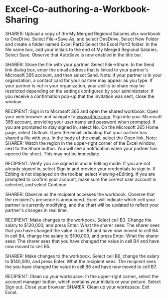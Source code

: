 # Excel-Co-authoring-a-Workbook-Sharing
SHARER: Upload a copy of the My Merged Regional Salaries.xlsx workbook to OneDrive.
Select File→Save As, and select OneDrive.
Select New Folder and create a folder named Excel Part3
Select the Excel Part3 folder.
In the file name box, add your initials to the end of My Merged Regional Salaries.
Select Save.
Observe that AutoSave is now enabled in the title bar.

SHARER: Share the file with your partner.
Select File→Share.
In the Send link dialog box, enter the email address that is linked to your partner's Microsoft 365 account, and then select Send.
Note: If your partner is in your organization, a contact card for your partner may appear as you type. If your partner is not in your organization, your ability to share may be restricted depending on the settings configured by your administrator.
If you receive a confirmation pop-up that the invitation was sent, close the window.

RECIPIENT: Sign in to Microsoft 365 and open the shared workbook.
Open your web browser and navigate to www.office.com.
Sign into your Microsoft 365 account, providing your user name and password when prompted.
If you are prompted to stay signed in, select No.
On the Microsoft 365 Home page, select Outlook.
Open the email indicating that your partner has shared a file with you.
In the body of the email, select the Open link.
Note: SHARER: Watch the region in the upper-right corner of the Excel window, next to the Share button. You will see a notification when your partner has opened the sheet. This may not be immediate.

RECIPIENT: Verify you are signed in and in Editing mode.
If you are not already signed in, select Sign in and provide your credentials to sign in.
If Editing is not displayed on the toolbar, select Viewing→Editing.
If you are prompted to confirm your account, make sure the correct user account is selected, and select Continue.

SHARER: Observe as the recipient accesses the workbook.
Observe that the recipient's presence is announced.
Excel will indicate which cell your partner is currently modifying, and the chart will be updated to reflect your partner's changes in real time.

RECIPIENT: Make changes to the workbook.
Select cell B3. Change the salary to $120,000, and press Enter.
What the sharer sees:
The sharer sees that you have changed the value in cell B3 and have now moved to cell B4.
In cell B4, change the salary to $100,000, and press Enter.
What the sharer sees:
The sharer sees that you have changed the value in cell B4 and have now moved to cell B5.

SHARER: Make changes to the workbook.
Select cell B6, change the salary to $140,000, and press Enter.
What the recipient sees:
The recipient sees the you have changed the value in cell B6 and have now moved to cell B7.

RECIPIENT: Clean up your workspace.
In the upper-right corner, select the account manager button, which contains your initials or your picture.
Select Sign out.
Close your browser.
SHARER: Clean up your workspace.
Exit Excel.
